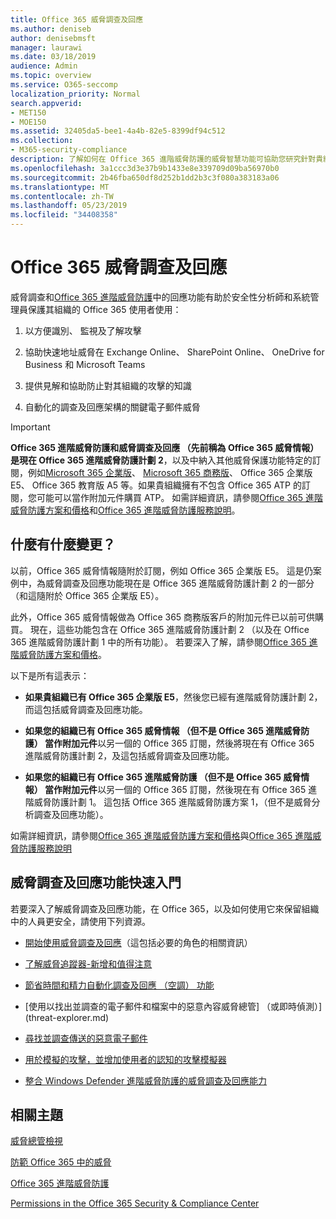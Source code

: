 ```yaml
---
title: Office 365 威脅調查及回應
ms.author: deniseb
author: denisebmsft
manager: laurawi
ms.date: 03/18/2019
audience: Admin
ms.topic: overview
ms.service: O365-seccomp
localization_priority: Normal
search.appverid:
- MET150
- MOE150
ms.assetid: 32405da5-bee1-4a4b-82e5-8399df94c512
ms.collection:
- M365-security-compliance
description: 了解如何在 Office 365 進階威脅防護的威脅智慧功能可協助您研究針對貴組織的潛在威脅、 回應惡意程式碼、 網路釣魚和其他 Office 365 已經偵測出代表您的攻擊，搜尋的威脅指標。
ms.openlocfilehash: 3a1ccc3d3e37b9b1433e8e339709d09ba56970b0
ms.sourcegitcommit: 2b46fba650df8d252b1dd2b3c3f080a383183a06
ms.translationtype: MT
ms.contentlocale: zh-TW
ms.lasthandoff: 05/23/2019
ms.locfileid: "34408358"
---
```

# <a name="office-365-threat-investigation-and-response"></a>Office 365 威脅調查及回應

威脅調查和[Office 365 進階威脅防護](office-365-atp.md)中的回應功能有助於安全性分析師和系統管理員保護其組織的 Office 365 使用者使用：
  
1. 以方便識別、 監視及了解攻擊
    
2. 協助快速地址威脅在 Exchange Online、 SharePoint Online、 OneDrive for Business 和 Microsoft Teams
    
3. 提供見解和協助防止對其組織的攻擊的知識

4. 自動化的調查及回應架構的關鍵電子郵件威脅
    
> [!IMPORTANT]
> **Office 365 進階威脅防護和威脅調查及回應 （先前稱為 Office 365 威脅情報） 是現在 Office 365 進階威脅防護計劃 2**，以及中納入其他威脅保護功能特定的訂閱，例如[Microsoft 365 企業版](https://www.microsoft.com/microsoft-365/enterprise/home)、 [Microsoft 365 商務版](https://www.microsoft.com/microsoft-365/business)、 Office 365 企業版 E5、 Office 365 教育版 A5 等。如果貴組織擁有不包含 Office 365 ATP 的訂閱，您可能可以當作附加元件購買 ATP。 如需詳細資訊，請參閱[Office 365 進階威脅防護方案和價格](https://products.office.com/exchange/advance-threat-protection)和[Office 365 進階威脅防護服務說明](https://docs.microsoft.com/office365/servicedescriptions/office-365-advanced-threat-protection-service-description#whats-new-in-office-365-advanced-threat-protection-atp)。 
  
## <a name="whats-changing"></a>什麼有什麼變更？

以前，Office 365 威脅情報隨附於訂閱，例如 Office 365 企業版 E5。 這是仍案例中，為威脅調查及回應功能現在是 Office 365 進階威脅防護計劃 2 的一部分 （和這隨附於 Office 365 企業版 E5）。 

此外，Office 365 威脅情報做為 Office 365 商務版客戶的附加元件已以前可供購買。 現在，這些功能包含在 Office 365 進階威脅防護計劃 2 （以及在 Office 365 進階威脅防護計劃 1 中的所有功能）。 若要深入了解，請參閱[Office 365 進階威脅防護方案和價格](https://products.office.com/exchange/advance-threat-protection)。

以下是所有這表示：

- **如果貴組織已有 Office 365 企業版 E5**，然後您已經有進階威脅防護計劃 2，而這包括威脅調查及回應功能。

- **如果您的組織已有 Office 365 威脅情報 （但不是 Office 365 進階威脅防護） 當作附加元件**以另一個的 Office 365 訂閱，然後將現在有 Office 365 進階威脅防護計劃 2，及這包括威脅調查及回應功能。 

- **如果您的組織已有 Office 365 進階威脅防護 （但不是 Office 365 威脅情報） 當作附加元件**以另一個的 Office 365 訂閱，然後現在有 Office 365 進階威脅防護計劃 1。 這包括 Office 365 進階威脅防護方案 1，（但不是威脅分析調查及回應功能）。

如需詳細資訊，請參閱[Office 365 進階威脅防護方案和價格](https://products.office.com/exchange/advance-threat-protection)與[Office 365 進階威脅防護服務說明](https://docs.microsoft.com/office365/servicedescriptions/office-365-advanced-threat-protection-service-description#whats-new-in-office-365-advanced-threat-protection-atp)

## <a name="get-started-with-threat-investigation-and-response-capabilities"></a>威脅調查及回應功能快速入門

若要深入了解威脅調查及回應功能，在 Office 365，以及如何使用它來保留組織中的人員更安全，請使用下列資源。
  
- [開始使用威脅調查及回應](get-started-with-ti.md)（這包括必要的角色的相關資訊） 
    
- [了解威脅追蹤器-新增和值得注意](threat-trackers.md)

- [節省時間和精力自動化調查及回應 （空調） 功能](automated-investigation-response-office.md)

- [使用以找出並調查的電子郵件和檔案中的惡意內容威脅總管] （或即時偵測）](threat-explorer.md)
    
- [尋找並調查傳送的惡意電子郵件](investigate-malicious-email-that-was-delivered.md)
    
- [用於模擬的攻擊，並增加使用者的認知的攻擊模擬器](attack-simulator.md)
    
- [整合 Windows Defender 進階威脅防護的威脅調查及回應能力](integrate-office-365-ti-with-wdatp.md)
    
## <a name="related-topics"></a>相關主題

[威脅總管檢視](threat-explorer-views.md)

[防範 Office 365 中的威脅](protect-against-threats.md)
  
[Office 365 進階威脅防護](office-365-atp.md)
  
[Permissions in the Office 365 Security &amp; Compliance Center](permissions-in-the-security-and-compliance-center.md)
 
